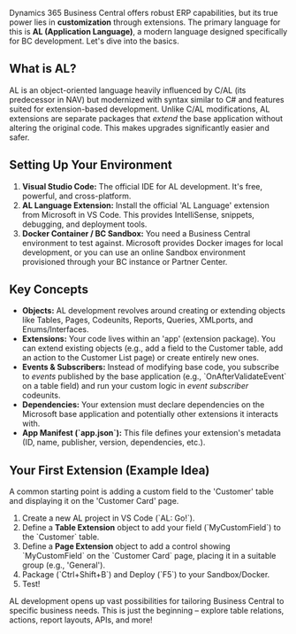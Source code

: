 Dynamics 365 Business Central offers robust ERP capabilities, but its true power lies in **customization** through extensions. The primary language for this is **AL (Application Language)**, a modern language designed specifically for BC development. Let's dive into the basics.

## What is AL?

AL is an object-oriented language heavily influenced by C/AL (its predecessor in NAV) but modernized with syntax similar to C# and features suited for extension-based development. Unlike C/AL modifications, AL extensions are separate packages that *extend* the base application without altering the original code. This makes upgrades significantly easier and safer.

## Setting Up Your Environment

1.  **Visual Studio Code:** The official IDE for AL development. It's free, powerful, and cross-platform.
2.  **AL Language Extension:** Install the official 'AL Language' extension from Microsoft in VS Code. This provides IntelliSense, snippets, debugging, and deployment tools.
3.  **Docker Container / BC Sandbox:** You need a Business Central environment to test against. Microsoft provides Docker images for local development, or you can use an online Sandbox environment provisioned through your BC instance or Partner Center.

## Key Concepts

*   **Objects:** AL development revolves around creating or extending objects like Tables, Pages, Codeunits, Reports, Queries, XMLports, and Enums/Interfaces.
*   **Extensions:** Your code lives within an 'app' (extension package). You can extend existing objects (e.g., add a field to the Customer table, add an action to the Customer List page) or create entirely new ones.
*   **Events & Subscribers:** Instead of modifying base code, you subscribe to *events* published by the base application (e.g., \`OnAfterValidateEvent\` on a table field) and run your custom logic in *event subscriber* codeunits.
*   **Dependencies:** Your extension must declare dependencies on the Microsoft base application and potentially other extensions it interacts with.
*   **App Manifest (\`app.json\`):** This file defines your extension's metadata (ID, name, publisher, version, dependencies, etc.).

## Your First Extension (Example Idea)

A common starting point is adding a custom field to the 'Customer' table and displaying it on the 'Customer Card' page.

1.  Create a new AL project in VS Code (\`AL: Go!\`).
2.  Define a **Table Extension** object to add your field (\`MyCustomField\`) to the \`Customer\` table.
3.  Define a **Page Extension** object to add a control showing \`MyCustomField\` on the \`Customer Card\` page, placing it in a suitable group (e.g., 'General').
4.  Package (\`Ctrl+Shift+B\`) and Deploy (\`F5\`) to your Sandbox/Docker.
5.  Test!

AL development opens up vast possibilities for tailoring Business Central to specific business needs. This is just the beginning – explore table relations, actions, report layouts, APIs, and more!